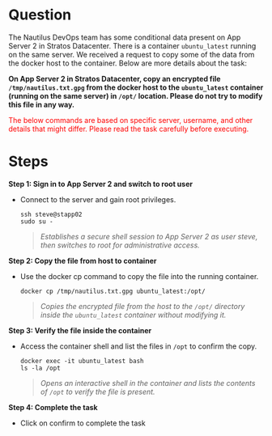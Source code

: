 # Question
The Nautilus DevOps team has some conditional data present on App Server 2 in Stratos Datacenter. There is a container `ubuntu_latest` running on the same server. We received a request to copy some of the data from the docker host to the container. Below are more details about the task:

**On App Server 2 in Stratos Datacenter, copy an encrypted file `/tmp/nautilus.txt.gpg` from the docker host to the `ubuntu_latest` container (running on the same server) in `/opt/` location. Please do not try to modify this file in any way.**

<span style="color: red;">The below commands are based on specific server, username, and other details that might differ. Please read the task carefully before executing.</span>

# Steps

**Step 1: Sign in to App Server 2 and switch to root user**
- Connect to the server and gain root privileges.
  ```
  ssh steve@stapp02
  sudo su -
  ```
  > *Establishes a secure shell session to App Server 2 as user steve, then switches to root for administrative access.*

**Step 2: Copy the file from host to container**
- Use the docker cp command to copy the file into the running container.
  ```
  docker cp /tmp/nautilus.txt.gpg ubuntu_latest:/opt/
  ```
  > *Copies the encrypted file from the host to the `/opt/` directory inside the `ubuntu_latest` container without modifying it.*

**Step 3: Verify the file inside the container**
- Access the container shell and list the files in `/opt` to confirm the copy.
  ```
  docker exec -it ubuntu_latest bash
  ls -la /opt
  ```
  > *Opens an interactive shell in the container and lists the contents of `/opt` to verify the file is present.*

**Step 4: Complete the task**
- Click on confirm to complete the task
